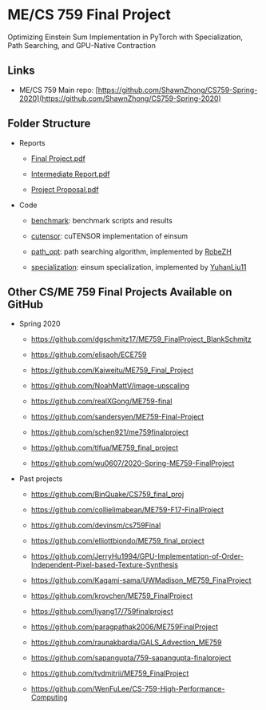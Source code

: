 # ME/CS 759 Final Project

Optimizing Einstein Sum Implementation in PyTorch with Specialization, Path Searching, and GPU-Native Contraction

## Links

- ME/CS 759 Main repo: [https://github.com/ShawnZhong/CS759-Spring-2020](https://github.com/ShawnZhong/CS759-Spring-2020)


## Folder Structure

- Reports

  - [Final Project.pdf](Final%20Project.pdf)
  
  - [Intermediate Report.pdf](Intermediate%20Report.pdf)
    
  - [Project Proposal.pdf](Project%20Proposal.pdf)

- Code

  - [benchmark](benchmark): benchmark scripts and results

  - [cutensor](cutensor): cuTENSOR implementation of einsum

  - [path_opt](path_opt): path searching algorithm, implemented by [RobeZH](https://github.com/541736690)

  - [specialization](specialization): einsum specialization, implemented by [YuhanLiu11](https://github.com/YuhanLiu11)


## Other CS/ME 759 Final Projects Available on GitHub

- Spring 2020

  - https://github.com/dgschmitz17/ME759_FinalProject_BlankSchmitz

  - https://github.com/elisaoh/ECE759 

  - https://github.com/Kaiweitu/ME759_Final_Project
  
  - https://github.com/NoahMattV/image-upscaling
  
  - https://github.com/realXGong/ME759-final
  
  - https://github.com/sandersyen/ME759-Final-Project
  
  - https://github.com/schen921/me759finalproject
  
  - https://github.com/tlfua/ME759_final_project
  
  - https://github.com/wu0607/2020-Spring-ME759-FinalProject

- Past projects

  - https://github.com/BinQuake/CS759_final_proj

  - https://github.com/collielimabean/ME759-F17-FinalProject

  - https://github.com/devinsm/cs759Final

  - https://github.com/elliottbiondo/ME759_final_project

  - https://github.com/JerryHu1994/GPU-Implementation-of-Order-Independent-Pixel-based-Texture-Synthesis

  - https://github.com/Kagami-sama/UWMadison_ME759_FinalProject

  - https://github.com/krovchen/ME759_FinalProject

  - https://github.com/ljyang17/759finalproject

  - https://github.com/paragpathak2006/ME759FinalProject

  - https://github.com/raunakbardia/GALS_Advection_ME759

  - https://github.com/sapangupta/759-sapangupta-finalproject

  - https://github.com/tvdmitrii/ME759_FinalProject

  - https://github.com/WenFuLee/CS-759-High-Performance-Computing
